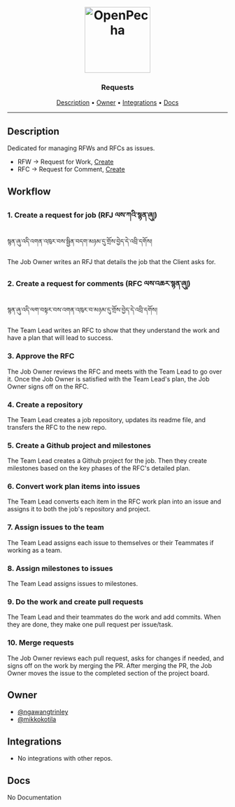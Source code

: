 <h1 align="center">
  <br>
  <a href="https://openpecha.org"><img src="https://avatars.githubusercontent.com/u/82142807?s=400&u=19e108a15566f3a1449bafb03b8dd706a72aebcd&v=4" alt="OpenPecha" width="150"></a>
  <br>
</h1>

<h3 align="center">Requests</h3>


<!-- Replace the title of the repository -->

<p align="center">
  <a href="#description">Description</a> •
  <a href="#owner">Owner</a> •
  <a href="#integrations">Integrations</a> •
  <a href="#docs">Docs</a>
</p>
<hr>





## Description

Dedicated for managing RFWs and RFCs as issues.

- RFW -> Request for Work, [Create](https://github.com/OpenPecha/Requests/issues/new?assignees=&labels=&template=RFW.md&title=%5BRFW%5D")
- RFC -> Request for Comment, [Create](https://github.com/OpenPecha/Requests/issues/new?assignees=&labels=&template=RFC.md&title=%5BRFC%5D)

<!-- This section provides a high-level overview for the repo -->

## Workflow

### 1. Create a request for job (RFJ ལས་ཀའི་སྙན་ཞུ།)
སྙན་ཞུ་འདི་འགན་འཁུར་བས་སྦྱིན་བདག་མཉམ་དུ་གྲོས་བྱེད་དེ་འབྲི་དགོས།

The Job Owner writes an RFJ that details the job that the Client asks for.

### 2. Create a request for comments (RFC ལས་འཆར་སྙན་ཞུ།)
སྙན་ཞུ་འདི་ལག་བསྟར་བས་འགན་འཁུར་བ་མཉམ་དུ་གྲོས་བྱེད་དེ་འབྲི་དགོས།

The Team Lead writes an RFC to show that they understand the work and have a plan that will lead to success.

### 3. Approve the RFC
The Job Owner reviews the RFC and meets with the Team Lead to go over it. Once the Job Owner is satisfied with the Team Lead's plan, the Job Owner signs off on the RFC.

### 4. Create a repository
The Team Lead creates a job repository, updates its readme file, and transfers the RFC to the new repo.

### 5. Create a Github project and milestones
The Team Lead creates a Github project for the job. Then they create milestones based on the key phases of the RFC's detailed plan.

### 6. Convert work plan items into issues
The Team Lead converts each item in the RFC work plan into an issue and assigns it to both the job's repository and project.

### 7. Assign issues to the team
The Team Lead assigns each issue to themselves or their Teammates if working as a team.

### 8. Assign milestones to issues
The Team Lead assigns issues to milestones.

### 9. Do the work and create pull requests
The Team Lead and their teammates do the work and add commits. When they are done, they make one pull request per issue/task.

### 10. Merge requests
The Job Owner reviews each pull request, asks for changes if needed, and signs off on the work by merging the PR. After merging the PR, the Job Owner moves the issue to the completed section of the project board.


## Owner

- [@ngawangtrinley](https://github.com/ngawangtrinley)
- [@mikkokotila](https://github.com/mikkokotila)

<!-- This section lists the owners of the repo -->

## Integrations

- No integrations with other repos.

<!-- This section must list as bulleted list how this repo depends or is integrated with other repos -->

## Docs

No Documentation

<!-- This section must link to the docs which are in the root of the repository in /docs -->
